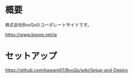 # 概要
株式会社BooQsのコーポレートサイトです。

https://www.booqs.net/ja


# セットアップ
https://github.com/kawanji01/BooQs/wiki/Setup-and-Deploy



